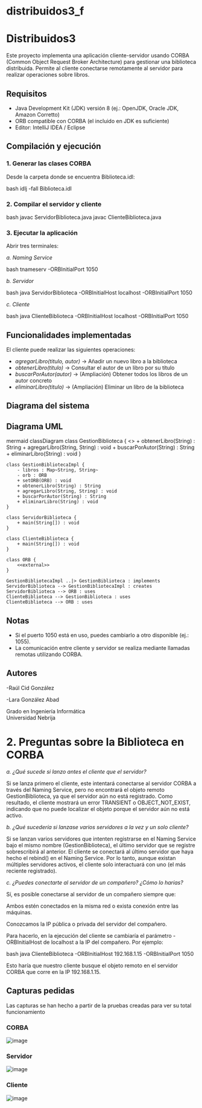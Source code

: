 # distribuidos3_f
# Distribuidos3

Este proyecto implementa una aplicación cliente-servidor usando CORBA (Common Object Request Broker Architecture) para gestionar una biblioteca distribuida. Permite al cliente conectarse remotamente al servidor para realizar operaciones sobre libros.

## Requisitos

- Java Development Kit (JDK) versión 8 (ej.: OpenJDK, Oracle JDK, Amazon Corretto)
- ORB compatible con CORBA (el incluido en JDK es suficiente)
- Editor: IntelliJ IDEA / Eclipse

## Compilación y ejecución

### 1. Generar las clases CORBA

Desde la carpeta donde se encuentra Biblioteca.idl:

bash
idlj -fall Biblioteca.idl


### 2. Compilar el servidor y cliente

bash
javac ServidorBiblioteca.java
javac ClienteBiblioteca.java


### 3. Ejecutar la aplicación

Abrir tres terminales:

*a. Naming Service*

bash
tnameserv -ORBInitialPort 1050


*b. Servidor*

bash
java ServidorBiblioteca -ORBInitialHost localhost -ORBInitialPort 1050


*c. Cliente*

bash
java ClienteBiblioteca -ORBInitialHost localhost -ORBInitialPort 1050


## Funcionalidades implementadas

El cliente puede realizar las siguientes operaciones:

- *agregarLibro(titulo, autor)* → Añadir un nuevo libro a la biblioteca
- *obtenerLibro(titulo)* → Consultar el autor de un libro por su título
- *buscarPorAutor(autor)* → (Ampliación) Obtener todos los libros de un autor concreto
- *eliminarLibro(titulo)* → (Ampliación) Eliminar un libro de la biblioteca

## Diagrama del sistema

## Diagrama UML

mermaid
classDiagram
    class GestionBiblioteca {
        <<interface>>
        + obtenerLibro(String) : String
        + agregarLibro(String, String) : void
        + buscarPorAutor(String) : String
        + eliminarLibro(String) : void
    }

    class GestionBibliotecaImpl {
        - libros : Map~String, String~
        - orb : ORB
        + setORB(ORB) : void
        + obtenerLibro(String) : String
        + agregarLibro(String, String) : void
        + buscarPorAutor(String) : String
        + eliminarLibro(String) : void
    }

    class ServidorBiblioteca {
        + main(String[]) : void
    }

    class ClienteBiblioteca {
        + main(String[]) : void
    }

    class ORB {
        <<external>>
    }

    GestionBibliotecaImpl ..|> GestionBiblioteca : implements
    ServidorBiblioteca --> GestionBibliotecaImpl : creates
    ServidorBiblioteca --> ORB : uses
    ClienteBiblioteca --> GestionBiblioteca : uses
    ClienteBiblioteca --> ORB : uses




## Notas

- Si el puerto 1050 está en uso, puedes cambiarlo a otro disponible (ej.: 1055).
- La comunicación entre cliente y servidor se realiza mediante llamadas remotas utilizando CORBA.

## Autores

-Raúl Cid González

-Lara González Abad

Grado en Ingeniería Informática  
Universidad Nebrija


# 2. Preguntas sobre la Biblioteca en CORBA
*a. ¿Qué sucede si lanzo antes el cliente que el servidor?*

Si se lanza primero el cliente, este intentará conectarse al servidor CORBA a través del Naming Service, pero no encontrará el objeto remoto GestionBiblioteca, ya que el servidor aún no está registrado.
Como resultado, el cliente mostrará un error TRANSIENT o OBJECT_NOT_EXIST, indicando que no puede localizar el objeto porque el servidor aún no está activo.

*b. ¿Qué sucedería si lanzase varios servidores a la vez y un solo cliente?*

Si se lanzan varios servidores que intenten registrarse en el Naming Service bajo el mismo nombre (GestionBiblioteca), el último servidor que se registre sobrescribirá al anterior.
El cliente se conectará al último servidor que haya hecho el rebind() en el Naming Service.
Por lo tanto, aunque existan múltiples servidores activos, el cliente solo interactuará con uno (el más reciente registrado).

*c. ¿Puedes conectarte al servidor de un compañero? ¿Cómo lo harías?*

Sí, es posible conectarse al servidor de un compañero siempre que:

Ambos estén conectados en la misma red o exista conexión entre las máquinas.

Conozcamos la IP pública o privada del servidor del compañero.

Para hacerlo, en la ejecución del cliente se cambiaría el parámetro -ORBInitialHost de localhost a la IP del compañero. Por ejemplo:

bash
java ClienteBiblioteca -ORBInitialHost 192.168.1.15 -ORBInitialPort 1050


Esto haría que nuestro cliente busque el objeto remoto en el servidor CORBA que corre en la IP 192.168.1.15.

## Capturas pedidas
Las capturas se han hecho a partir de la pruebas creadas para ver su total funcionamiento

### CORBA
![image](https://github.com/user-attachments/assets/1adbf678-7078-46ef-b9e5-95677bfc2aba)


### Servidor
![image](https://github.com/user-attachments/assets/e866ec17-94ac-4e3b-bbfc-62a769dbd02e)


### Cliente
![image](https://github.com/user-attachments/assets/c96cd64f-d8fd-40e0-b2db-0a43a8e60a4f)
